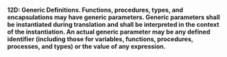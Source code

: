 **12D: Generic Definitions.  Functions, procedures, types, and encapsulations may have generic parameters. Generic parameters shall be instantiated during translation and shall be interpreted in the context of the instantiation. An actual generic parameter may be any defined identifier (including those for variables, functions, procedures, processes, and types) or the value of any expression.**
